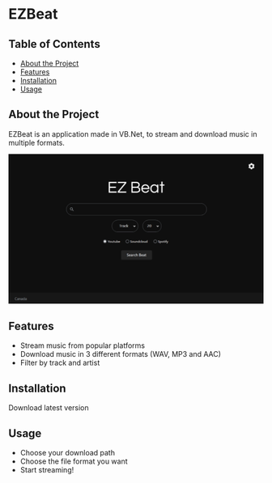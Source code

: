 # EZBeat

## Table of Contents
- [About the Project](#about-the-project)
- [Features](#features)
- [Installation](#installation)
- [Usage](#usage)

## About the Project
EZBeat is an application made in VB.Net, to stream and download music in multiple formats.

![Project Screenshot](img1.png)

## Features
- Stream music from popular platforms
- Download music in 3 different formats (WAV, MP3 and AAC)
- Filter by track and artist

## Installation
Download latest version

## Usage
- Choose your download path
- Choose the file format you want
- Start streaming!
